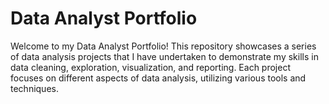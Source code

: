 <h1>Data Analyst Portfolio</h1>

Welcome to my Data Analyst Portfolio! This repository showcases a series of data analysis projects that I have undertaken to demonstrate my skills in data cleaning, exploration, visualization, and reporting. Each project focuses on different aspects of data analysis, utilizing various tools and techniques.
